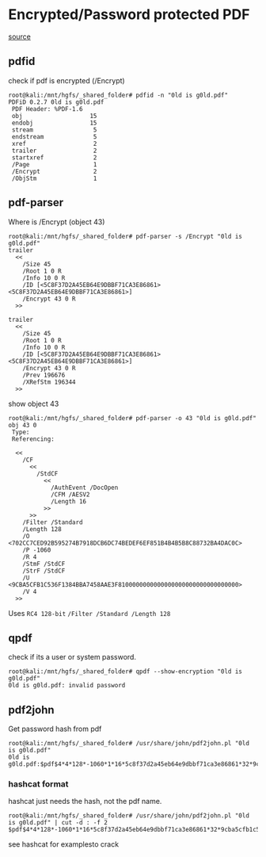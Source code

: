 # Encrypted/Password protected PDF

[source](https://blog.didierstevens.com/2017/12/26/cracking-encrypted-pdfs-part-1/)

## pdfid

check if pdf is encrypted (/Encrypt)

```
root@kali:/mnt/hgfs/_shared_folder# pdfid -n "0ld is g0ld.pdf" 
PDFiD 0.2.7 0ld is g0ld.pdf
 PDF Header: %PDF-1.6
 obj                   15
 endobj                15
 stream                 5
 endstream              5
 xref                   2
 trailer                2
 startxref              2
 /Page                  1
 /Encrypt               2
 /ObjStm                1
```

## pdf-parser

Where is /Encrypt (object 43)

```
root@kali:/mnt/hgfs/_shared_folder# pdf-parser -s /Encrypt "0ld is g0ld.pdf" 
trailer
  <<
    /Size 45
    /Root 1 0 R
    /Info 10 0 R
    /ID [<5C8F37D2A45EB64E9DBBF71CA3E86861><5C8F37D2A45EB64E9DBBF71CA3E86861>]
    /Encrypt 43 0 R
  >>

trailer
  <<
    /Size 45
    /Root 1 0 R
    /Info 10 0 R
    /ID [<5C8F37D2A45EB64E9DBBF71CA3E86861><5C8F37D2A45EB64E9DBBF71CA3E86861>]
    /Encrypt 43 0 R
    /Prev 196676
    /XRefStm 196344
  >>
```

show object 43

```
root@kali:/mnt/hgfs/_shared_folder# pdf-parser -o 43 "0ld is g0ld.pdf" 
obj 43 0
 Type: 
 Referencing: 

  <<
    /CF
      <<
        /StdCF
          <<
            /AuthEvent /DocOpen
            /CFM /AESV2
            /Length 16
          >>
      >>
    /Filter /Standard
    /Length 128
    /O <702CC7CED92B595274B7918DCB6DC74BEDEF6EF851B4B4B5B8C88732BA4DAC0C>
    /P -1060
    /R 4
    /StmF /StdCF
    /StrF /StdCF
    /U <9CBA5CFB1C536F1384BBA7458AAE3F8100000000000000000000000000000000>
    /V 4
  >>
```

Uses `RC4 128-bit` `/Filter /Standard /Length 128`

## qpdf

check if its a user or system password.

```
root@kali:/mnt/hgfs/_shared_folder# qpdf --show-encryption "0ld is g0ld.pdf"
0ld is g0ld.pdf: invalid password
```

## pdf2john

Get password hash from pdf

```
root@kali:/mnt/hgfs/_shared_folder# /usr/share/john/pdf2john.pl "0ld is g0ld.pdf" 
0ld is g0ld.pdf:$pdf$4*4*128*-1060*1*16*5c8f37d2a45eb64e9dbbf71ca3e86861*32*9cba5cfb1c536f1384bba7458aae3f8100000000000000000000000000000000*32*702cc7ced92b595274b7918dcb6dc74bedef6ef851b4b4b5b8c88732ba4dac0c
```

### hashcat format

hashcat just needs the hash, not the pdf name.

```
root@kali:/mnt/hgfs/_shared_folder# /usr/share/john/pdf2john.pl "0ld is g0ld.pdf" | cut -d : -f 2
$pdf$4*4*128*-1060*1*16*5c8f37d2a45eb64e9dbbf71ca3e86861*32*9cba5cfb1c536f1384bba7458aae3f8100000000000000000000000000000000*32*702cc7ced92b595274b7918dcb6dc74bedef6ef851b4b4b5b8c88732ba4dac0c
```


see hashcat for examplesto crack